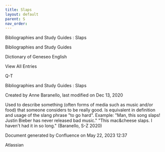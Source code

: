 ```yaml
---
title: Slaps
layout: default
parent: S
nav_order:
---
```


Bibliographies and Study Guides : Slaps

Bibliographies and Study Guides

Dictionary of Geneseo English

View All Entries

Q-T

Bibliographies and Study Guides : Slaps

Created by  Anne Baranello, last modified on Dec 13, 2020

Used to describe something (often forms of media such as music and/or food) that someone considers to be really good. Is equivalent in definition and usage of the slang phrase &quot;to go hard&quot;. Example: &quot;Man, this song slaps! Justin Bieber has never released bad music.&quot; &quot;This mac&amp;cheese slaps. I haven't had it in so long.&quot; (Baranello, S-Z 2020)

Document generated by Confluence on May 22, 2023 12:37

Atlassian
